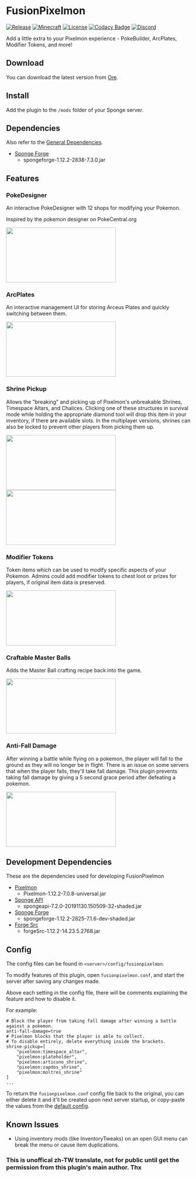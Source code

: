 # FusionPixelmon

[![Release](https://img.shields.io/github/v/release/BrendonCurmi/FusionPixelmon)](https://github.com/BrendonCurmi/FusionPixelmon/releases)
[![Minecraft](https://img.shields.io/badge/MC-1.12.2-brightgreen.svg)](https://github.com/BrendonCurmi/FusionPixelmon)
[![License](https://img.shields.io/github/license/BrendonCurmi/FusionPixelmon)](https://github.com/BrendonCurmi/FusionPixelmon/blob/master/LICENSE)
[![Codacy Badge](https://app.codacy.com/project/badge/Grade/01bca84076714665a643eedcba9d1182)](https://www.codacy.com/manual/BrendonCurmi/FusionPixelmon?utm_source=github.com&amp;utm_medium=referral&amp;utm_content=BrendonCurmi/FusionPixelmon&amp;utm_campaign=Badge_Grade)
[![Discord](https://discordapp.com/api/guilds/699764448155533404/widget.png)](https://discord.gg/VFNTycm)

Add a little extra to your Pixelmon experience - PokeBuilder, ArcPlates, Modifier Tokens, and more!

## Download
You can download the latest version from [Ore](https://ore.spongepowered.org/FusionDev/FusionPixelmon).

## Install
Add the plugin to the `/mods` folder of your Sponge server.

## Dependencies
Also refer to the [General Dependencies](../README.md#dependencies).
- [Sponge Forge](https://www.spongepowered.org/downloads/spongeforge/stable/1.12.2)
  - spongeforge-1.12.2-2838-7.3.0.jar

## Features
### PokeDesigner
An interactive PokeDesigner with 12 shops for modifying your Pokemon.

Inspired by the pokemon designer on PokeCentral.org

<img src="https://raw.githubusercontent.com/BrendonCurmi/FusionPixelmon/assets/assets/readme/pokedesigner-1.gif" width="300" height="150">

### ArcPlates
An interactive management UI for storing Arceus Plates and quickly switching between them.

<img src="https://raw.githubusercontent.com/BrendonCurmi/FusionPixelmon/assets/assets/readme/arcplates-1.gif" width="300" height="150">

### Shrine Pickup
Allows the "breaking" and picking up of Pixelmon's unbreakable Shrines, Timespace Altars, and Chalices.
Clicking one of these structures in survival mode while holding the appropriate diamond tool will drop this item in your inventory, if there are available slots.
In the multiplayer versions, shrines can also be locked to prevent other players from picking them up.

<img src="https://raw.githubusercontent.com/BrendonCurmi/FusionPixelmon/assets/assets/readme/pickup-1.gif" width="300" height="150">
<img src="https://raw.githubusercontent.com/BrendonCurmi/FusionPixelmon/assets/assets/readme/pickup-2.gif" width="300" height="150">

### Modifier Tokens
Token items which can be used to modify specific aspects of your Pokemon.
Admins could add modifier tokens to chest loot or prizes for players, if original item data is preserved.

<img src="https://raw.githubusercontent.com/BrendonCurmi/FusionPixelmon/assets/assets/readme/modifier-1.gif" width="300" height="150">

### Craftable Master Balls
Adds the Master Ball crafting recipe back into the game.

<img src="https://raw.githubusercontent.com/BrendonCurmi/FusionPixelmon/assets/assets/readme/masterball-1.png" width="300" height="150">

### Anti-Fall Damage
After winning a battle while flying on a pokemon, the player will fall to the ground as they will no longer be in flight.
There is an issue on some servers that when the player falls, they'll take fall damage.
This plugin prevents taking fall damage by giving a 5 second grace period after defeating a pokemon.

<img src="https://raw.githubusercontent.com/BrendonCurmi/FusionPixelmon/assets/assets/readme/fall-1.gif" width="300" height="150">

## Development Dependencies
These are the dependencies used for developing FusionPixelmon
- [Pixelmon](https://reforged.gg/)
  - Pixelmon-1.12.2-7.0.8-universal.jar
- [Sponge API](https://www.spongepowered.org/downloads/spongeapi/stable/7)
  - spongeapi-7.2.0-20191130.150509-32-shaded.jar
- [Sponge Forge](https://www.spongepowered.org/downloads/spongeforge/stable/1.12.2)
  - spongeforge-1.12.2-2825-7.1.6-dev-shaded.jar
- [Forge Src](https://github.com/BrendonCurmi/FusionPixelmon/blob/master/libs/forgeSrc-1.12.2-14.23.5.2768.jar)
  - forgeSrc-1.12.2-14.23.5.2768.jar

## Config
The config files can be found in `<server>/config/fusionpixelmon`.

To modify features of this plugin, open `fusionpixelmon.conf`, and start the server after saving any changes made.

Above each setting in the config file, there will be comments explaining the feature and how to disable it.

For example:
```text
# Block the player from taking fall damage after winning a battle against a pokemon.
anti-fall-damage=true
# Pixelmon blocks that the player is able to collect.
# To disable entirely, delete everything inside the brackets.
shrine-pickup=[
    "pixelmon:timespace_altar",
    "pixelmon:plateholder",
    "pixelmon:articuno_shrine",
    "pixelmon:zapdos_shrine",
    "pixelmon:moltres_shrine"
]
...
```

To return the `fusionpixelmon.conf` config file back to the original, you can either delete it and it'll be created upon next server startup, or copy-paste the values from the [default config](https://github.com/BrendonCurmi/FusionPixelmon/blob/master/fusionpixelmon-core/src/main/resources/assets/fusionpixelmon/default.conf).

## Known Issues
- Using inventory mods (like InventoryTweaks) on an open GUI menu can break the menu or cause item duplications.


### This is unoffical zh-TW translate, not for public until get the permission from this plugin's main author. Thx  